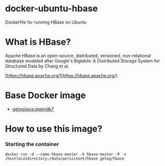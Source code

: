 # docker-ubuntu-hbase
Dockerfile for running HBase on Ubuntu

# What is HBase?
Apache HBase is an open-source, distributed, versioned, non-relational database modeled after Google's Bigtable: A Distributed Storage System for Structured Data by Chang et al.

[https://hbase.apache.org/](https://hbase.apache.org/)

# Base Docker image
* [gelog/java:openjdk7](https://registry.hub.docker.com/u/gelog/java/)

# How to use this image?
### Starting the container
	docker run -d --name hbase-master -h hbase-master -P -v /hostlocaldirectory:/data/persistent/hbase gelog/hbase
	